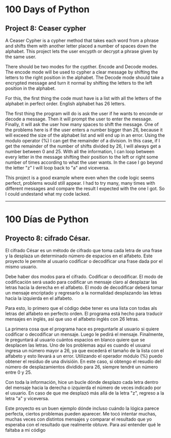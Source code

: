 # 100 Days of Python
## Project 8: Ceaser cypher

A Ceaser Cypher is a cypher method that takes each word from a phrase and shifts them with another letter placed a number of spaces down the alphabet.
This project lets the user encypth or decrypt a phrase given by the same user. 

There should be two modes for the cypther. Encode and Decode modes. The encode mode will be used to cypher a clear message by shifting the letters to the right position in the alphabet. The Decode mode should take a encrypted message and turn it normal by shifting the letters to the left position in the alphabet.

For this, the first thing the code must have is a list with all the letters of the alphabet in perfect order. English alphabet has 26 letters.

The first thing the program will do is ask the user if he wants to enconde or decode a message. Then it will prompt the user to enter the message. Finally, it will ask the user how many spaces to shift the message. One of the problems here is if the user enters a number bigger than 26, because it will exceed the size of the alphabet list and will end up in an error. Using the modulo operator (%) I can get the remainder of a division. In this case, if I get the remainder of the number of shifts divided by 26, I will always get a number between 0 and 25.
With all the information, I can loop between every letter in the message shifting their position to the left or right some number of times according to what the user wants. In the case I go beyond the letter "z" I will loop back to "a" and viceversa.

This project is a good example where even when the code logic seems perfect, problems would still appear. I had to try many, many times with different messages and compare the result I expected with the one I got. So I could undestand what my code lacked.

---------------------------------------------------------------------------------------------------------------------------------------------------------------------------------

# 100 Días de Python
## Proyecto 8: cifrado César.

El cifrado César es un método de cifrado que toma cada letra de una frase y la desplaza un determinado número de espacios en el alfabeto.
Este proyecto le permite al usuario codificar o decodificar una frase dada por el mismo usuario.

Debe haber dos modos para el cifrado. Codificar o decodificar. El modo de codificación será usado para codificar un mensaje claro al desplazar las letras hacia la derecha en el alfabeto. El modo de decodificar deberá tomar un mensaje encriptado y regresarlo a la normalidad desplazando las letras hacia la izquierda en el alfabeto.

Para esto, lo primero que el código debe tener es una lista con todas als letras del alfabeto en perfecto orden. El programa está hecho para traducir mensajes en inglés, así que uso el alfabeto inglés con 26 letras.

La primera cosa que el programa hace es preguntarle al usuario si quiere codificar o decodificar un mensaje. Luego le pedirá el mensaje. Finalmente, le preguntará al usuario cuántos espacios en blanco quiere que se desplacen las letras. Uno de los problemas aquí es cuando el usuarui ingresa un número mayor a 26, ya que excederá el tamaño de la lista con el alfabeto y esto llevará a un error. Utilizando el operador módulo (%) puedo obtener el residuo de una divisióin. En este caso, si obtengo el resudio del número de desplazamientos dividido para 26, siempre tendré un número entre 0 y 25. 

Con toda la información, hice un bucle dónde desplazo cada letra dentro del mensaje hacia la derecha o izquierda el número de veces indicado por el usuario. En caso de que me desplazó más allá de la letra "z", regreso a la letra "a" y viceversa.

Este proyecto es un buen ejemplo dónde incluso cuándo la lógica parece perfecta, ciertos problemas pueden aparecer. Me tocó intentar muchas, muchas veces con distintos mensajes y comparar el resultado que yo esperaba con el resultado que realmente obtuve. Para así entender qué le faltaba a mi código

